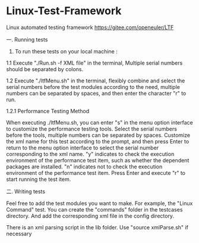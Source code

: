 # Linux-Test-Framework

Linux automated testing framework
https://gitee.com/openeuler/LTF
	
一. Running tests

1. To run these tests on your local machine :

1.1 Execute "./Run.sh -f XML file" in the terminal, Multiple serial numbers should be separated by colons.

1.2 Execute "./ltfMenu.sh" in the terminal, flexibly combine and select the serial numbers before the test modules according to the need, multiple numbers can be separated by spaces, and then enter the character "r" to run.

1.2.1 Performance Testing Method

When executing ./ltfMenu.sh, you can enter "s" in the menu option interface to customize the performance testing tools. Select the serial numbers before the tools, multiple numbers can be separated by spaces. Customize the xml name for this test according to the prompt, and then press Enter to return to the menu option interface to select the serial number corresponding to the xml name. "y" indicates to check the execution environment of the performance test item, such as whether the dependent packages are installed. "n" indicates not to check the execution environment of the performance test item. Press Enter and execute "r" to start running the test item.

二. Writing tests

  Feel free to add the test modules you want to make. For example, the "Linux Command" test. You can create the "commands" folder in the testcases directory. And add the corresponding xml file in the config directory.
    
  There is an xml parsing script in the lib folder. Use "source xmlParse.sh" if necessary
